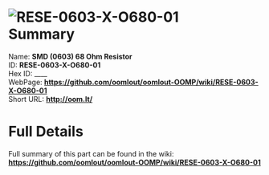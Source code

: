 
![RESE-0603-X-O680-01](https://github.com/oomlout/oomlout-OOMP/blob/master/parts/RESE-0603-X-O680-01/RESE-0603-X-O680-01_420.jpg)   
Summary
=================
  
Name: __SMD (0603) 68 Ohm Resistor__    
ID: __RESE-0603-X-O680-01__   
Hex ID: ____   
WebPage: __https://github.com/oomlout/oomlout-OOMP/wiki/RESE-0603-X-O680-01__   
Short URL: __http://oom.lt/__   

Full Details
==========================
Full summary of this part can be found in the wiki:   
__https://github.com/oomlout/oomlout-OOMP/wiki/RESE-0603-X-O680-01__    

